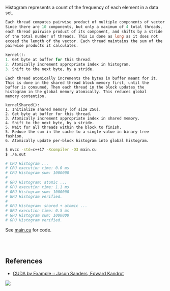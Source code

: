 Histogram represents a count of the frequency of each element in a data set.

```c
Each thread computes pairwise product of multiple components of vector.
Since there are 10 components, but only a maximum of 4 total threads,
each thread pairwise product of its component, and shifts by a stride
of the total number of threads. This is done as long as it does not
exceed the length of the vector. Each thread maintains the sum of the
pairwise products it calculates.

kernel():
1. Get byte at buffer for this thread.
2. Atomically increment appropriate index in histogram.
3. Shift to the next byte, by a stride.
```

```
Each thread atomically increments the bytes in buffer meant for it.
This is done in the shared thread block memory first, until the
buffer is consumed. Then each thread in the block updates the
histogram in the global memory atomically. This reduces global
memory contention.

kernelShared():
1. Initialize shared memory (of size 256).
2. Get byte at buffer for this thread.
3. Atomically increment appropriate index in shared memory.
4. Shift to the next byte, by a stride.
5. Wait for all threads within the block to finish.
5. Reduce the sum in the cache to a single value in binary tree fashion.
6. Atomically update per-block histogram into global histogram.
```

```bash
$ nvcc -std=c++17 -Xcompiler -O3 main.cu
$ ./a.out

# CPU Histogram ...
# CPU execution time: 0.0 ms
# CPU Histogram sum: 1000000
#
# GPU Histogram: atomic ...
# GPU execution time: 1.1 ms
# GPU Histogram sum: 1000000
# GPU Histogram verified.
#
# GPU Histogram: shared + atomic ...
# GPU execution time: 0.5 ms
# GPU Histogram sum: 1000000
# GPU Histogram verified.
```

See [main.cu] for code.

[main.cu]: main.cu

<br>
<br>


## References

- [CUDA by Example :: Jason Sanders, Edward Kandrot](https://gist.github.com/wolfram77/72c51e494eaaea1c21a9c4021ad0f320)

![](https://ga-beacon.deno.dev/G-G1E8HNDZYY:v51jklKGTLmC3LAZ4rJbIQ/github.com/moocf/histogram.cuda)
